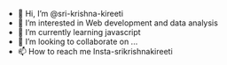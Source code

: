 - 👋 Hi, I’m @sri-krishna-kireeti
- 👀 I’m interested in Web development and data analysis
- 🌱 I’m currently learning javascript
- 💞️ I’m looking to collaborate on ...
- 📫 How to reach me Insta-srikrishnakireeti

<!---
sri-krishna-kireeti/sri-krishna-kireeti is a ✨ special ✨ repository because its `README.md` (this file) appears on your GitHub profile.
You can click the Preview link to take a look at your changes.
--->
